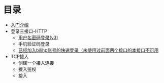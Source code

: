 # 目录

+ [入门介绍](intro.md)
+ 登录三接口-HTTP
    - [用户名密码登录(v3)](login/v3.md)
    - 手机验证码登录
    - [已经加入bilihp账号的快速登录（未使用过前面两个接口的本接口不可用](login/pw.md)
+ TCP接入
    - 创建一个接入连接
    - 接入鉴权
    - 接入